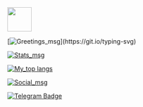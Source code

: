 <div id="header" align="left">
  <img src="https://media.giphy.com/media/3ohrysN9ge0eqKphCM/giphy.gif" width="55"/>
</div>

[![Greetings_msg](https://readme-typing-svg.demolab.com?font=Mountains+of+Christmas&size=50&duration=2000&pause=100&color=D4D9F7&background=FF009800&multiline=true&width=1400&height=400&lines=%F0%9F%92%BB+I+welcome+you+to+my+profile;+;%F0%9F%A4%93++Here+you+can+find+my+various+projects+and+learn+more+about+my+work+;+;%F0%9F%A4%97+Make+yourself+at+home!)](https://git.io/typing-svg)

[![Stats_msg](https://readme-typing-svg.demolab.com?font=Mountains+of+Christmas&size=23&duration=2000&pause=10000&color=D4D9F7&width=150&height=35&lines=%F0%9F%9B%A0+MY+STATS%3A)](https://git.io/typing-svg)

[![My_top langs](https://github-readme-stats.vercel.app/api/top-langs/?username=31steets31&layout=compact&theme=vision-friendly-dark)](https://github.com/anuraghazra/github-readme-stats)

[![Social_msg](https://readme-typing-svg.demolab.com?font=Mountains+of+Christmas&duration=2000&pause=10000&color=D4D9F7&multiline=true&width=150&height=35&lines=%F0%9F%93%AE+MY+SOCIALS%3A)](https://git.io/typing-svg)

<div id="badges">
  <a href="https://t.me/zzzzzzzzzzzzzzzzzzzzzzzzzzaa">
    <img src="https://img.shields.io/badge/Telegram-white?style=for-the-badge&logo=Telegram&logoColor=blue" alt="Telegram Badge"/>
</div>
